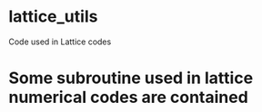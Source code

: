 # lattice_utils
Code used in Lattice codes

Some subroutine used in lattice numerical codes are contained
=============================================================
